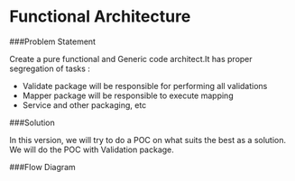 # Functional Architecture

###Problem Statement

Create a pure functional and Generic code architect.It has proper segregation of tasks :
* Validate package will be responsible for performing all validations
* Mapper package will be responsible to execute mapping
* Service and other packaging, etc

###Solution

In this version, we will try to do a POC on what suits the best as a solution. We will do 
the POC with Validation package.

###Flow Diagram

